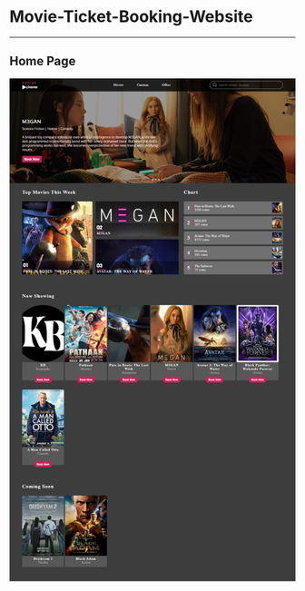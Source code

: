 # Movie-Ticket-Booking-Website
-----------------------------
Home Page
-----------------------------
<img src="https://github.com/GeorgeMuigai/Movie-Ticket-Booking-Website/blob/main/assets/images/home.png"/>
